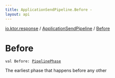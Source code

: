 ```yaml
---
title: ApplicationSendPipeline.Before - 
layout: api
---
```


<div class='api-docs-breadcrumbs'><a href="../index.html">io.ktor.response</a> / <a href="index.html">ApplicationSendPipeline</a> / <a href="./-before.html">Before</a></div>

# Before

<div class="signature"><code><span class="keyword">val </span><span class="identifier">Before</span><span class="symbol">: </span><a href="../../io.ktor.util.pipeline/-pipeline-phase/index.html"><span class="identifier">PipelinePhase</span></a></code></div>

The earliest phase that happens before any other

